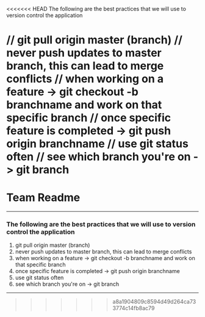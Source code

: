 <<<<<<< HEAD
The following are the best practices that we will use to version control the application 

// git pull origin master (branch)
// never push updates to master branch, this can lead to merge conflicts
// when working on a feature -> git checkout -b branchname and work on that specific branch
// once specific feature is completed -> git push origin branchname 
// use git status often 
// see which branch you're on -> git branch 
=======
# Team Readme


---


### The following are the best practices that we will use to version control the application

1. git pull origin master (branch)
2. never push updates to master branch, this can lead to merge conflicts
3. when working on a feature -> git checkout -b branchname and work on that specific branch
4. once specific feature is completed -> git push origin branchname
5. use git status often
6. see which branch you're on -> git branch



---
>>>>>>> a8a1904809c8594d49d264ca733774c14fb8ac79
